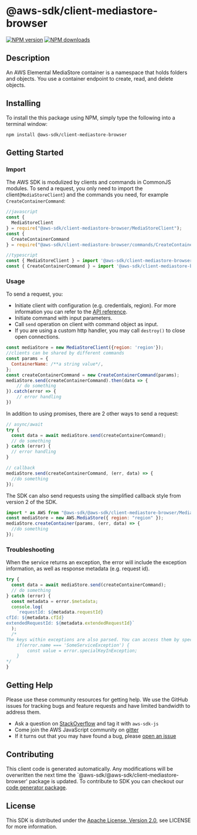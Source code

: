 # @aws-sdk/client-mediastore-browser

[![NPM version](https://img.shields.io/npm/v/@aws-sdk/client-mediastore-browser/preview.svg)](https://www.npmjs.com/package/@aws-sdk/client-mediastore-browser)
[![NPM downloads](https://img.shields.io/npm/dm/@aws-sdk/client-mediastore-browser.svg)](https://www.npmjs.com/package/@aws-sdk/client-mediastore-browser)

## Description

<p>An AWS Elemental MediaStore container is a namespace that holds folders and objects. You use a container endpoint to create, read, and delete objects. </p>

## Installing

To install the this package using NPM, simply type the following into a terminal window:

```
npm install @aws-sdk/client-mediastore-browser
```

## Getting Started

### Import

The AWS SDK is modulized by clients and commands in CommonJS modules. To send a request, you only need to import the client(`MediaStoreClient`) and the commands you need, for example `CreateContainerCommand`:

```javascript
//javascript
const {
  MediaStoreClient
} = require("@aws-sdk/client-mediastore-browser/MediaStoreClient");
const {
  CreateContainerCommand
} = require("@aws-sdk/client-mediastore-browser/commands/CreateContainerCommand");
```

```javascript
//typescript
const { MediaStoreClient } = import '@aws-sdk/client-mediastore-browser/MediaStoreClient';
const { CreateContainerCommand } = import '@aws-sdk/client-mediastore-browser/commands/CreateContainerCommand';
```

### Usage

To send a request, you:

- Initiate client with configuration (e.g. credentials, region). For more information you can refer to the [API reference][].
- Initiate command with input parameters.
- Call `send` operation on client with command object as input.
- If you are using a custom http handler, you may call `destroy()` to close open connections.

```javascript
const mediaStore = new MediaStoreClient({region: 'region'});
//clients can be shared by different commands
const params = {
  ContainerName: /**a string value*/,
};
const createContainerCommand = new CreateContainerCommand(params);
mediaStore.send(createContainerCommand).then(data => {
    // do something
}).catch(error => {
    // error handling
})
```

In addition to using promises, there are 2 other ways to send a request:

```javascript
// async/await
try {
  const data = await mediaStore.send(createContainerCommand);
  // do something
} catch (error) {
  // error handling
}
```

```javascript
// callback
mediaStore.send(createContainerCommand, (err, data) => {
  //do something
});
```

The SDK can also send requests using the simplified callback style from version 2 of the SDK.

```javascript
import * as AWS from "@aws-sdk/@aws-sdk/client-mediastore-browser/MediaStore";
const mediaStore = new AWS.MediaStore({ region: "region" });
mediaStore.createContainer(params, (err, data) => {
  //do something
});
```

### Troubleshooting

When the service returns an exception, the error will include the exception information, as well as response metadata (e.g. request id).

```javascript
try {
  const data = await mediaStore.send(createContainerCommand);
  // do something
} catch (error) {
  const metadata = error.$metadata;
  console.log(
    `requestId: ${metadata.requestId}
cfId: ${metadata.cfId}
extendedRequestId: ${metadata.extendedRequestId}`
  );
  /*
The keys within exceptions are also parsed. You can access them by specifying exception names:
    if(error.name === 'SomeServiceException') {
        const value = error.specialKeyInException;
    }
*/
}
```

## Getting Help

Please use these community resources for getting help. We use the GitHub issues for tracking bugs and feature requests and have limited bandwidth to address them.

- Ask a question on [StackOverflow](https://stackoverflow.com/questions/tagged/aws-sdk-js) and tag it with `aws-sdk-js`
- Come join the AWS JavaScript community on [gitter](https://gitter.im/aws/aws-sdk-js-v3)
- If it turns out that you may have found a bug, please [open an issue](https://github.com/aws/aws-sdk-js-v3/issues)

## Contributing

This client code is generated automatically. Any modifications will be overwritten the next time the `@aws-sdk/@aws-sdk/client-mediastore-browser' package is updated. To contribute to SDK you can checkout our [code generator package][].

## License

This SDK is distributed under the
[Apache License, Version 2.0](http://www.apache.org/licenses/LICENSE-2.0),
see LICENSE for more information.

[code generator package]: https://github.com/aws/aws-sdk-js-v3/tree/master/packages/service-types-generator
[api reference]: https://docs.aws.amazon.com/AWSJavaScriptSDK/latest/
